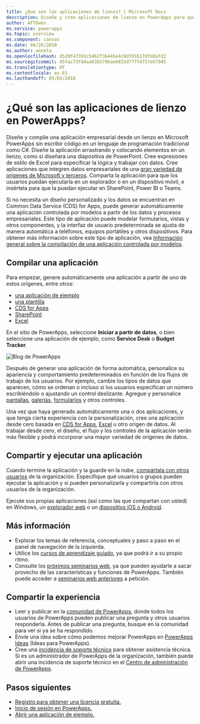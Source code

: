 ```yaml
---
title: ¿Qué son las aplicaciones de lienzo? | Microsoft Docs
description: Diseñe y cree aplicaciones de lienzo en PowerApps para que los usuarios puedan administrar datos de línea de negocio en un explorador o en sus dispositivos móviles.
author: AFTOwen
ms.service: powerapps
ms.topic: overview
ms.component: canvas
ms.date: 04/26/2018
ms.author: anneta
ms.openlocfilehash: d520f47393c5462f36445e4c8df81617dfddafd2
ms.sourcegitcommit: 45fac73f04aa03b5796ae6833d777f4757e67945
ms.translationtype: HT
ms.contentlocale: es-ES
ms.lasthandoff: 05/03/2018
---
```

# <a name="what-are-canvas-apps-in-powerapps"></a>¿Qué son las aplicaciones de lienzo en PowerApps?
Diseñe y compile una aplicación empresarial desde un lienzo en Microsoft PowerApps sin escribir código en un lenguaje de programación tradicional como C#. Diseñe la aplicación arrastrando y colocando elementos en un lienzo, como si diseñara una diapositiva de PowerPoint. Cree expresiones de estilo de Excel para especificar la lógica y trabajar con datos. Cree aplicaciones que integren datos empresariales de una [gran variedad de orígenes de Microsoft y terceros](connections-list.md). Comparta la aplicación para que los usuarios puedan ejecutarla en un explorador o en un dispositivo móvil, e insértela para que la puedan ejecutar en SharePoint, Power BI o Teams.

Si no necesita un diseño personalizado y los datos se encuentran en Common Data Service (CDS) for Apps, puede generar automáticamente una aplicación controlada por modelos a partir de los datos y procesos empresariales. Este tipo de aplicación puede modelar formularios, vistas y otros componentes, y la interfaz de usuario predeterminada se ajusta de manera automática a teléfonos, equipos portátiles y otros dispositivos. Para obtener más información sobre este tipo de aplicación, vea [Información general sobre la compilación de una aplicación controlada por modelos](../model-driven-apps/model-driven-app-overview.md).

## <a name="build-an-app"></a>Compilar una aplicación
Para empezar, genere automáticamente una aplicación a partir de uno de estos orígenes, entre otros:
- [una aplicación de ejemplo](open-and-run-a-sample-app.md)
- [una plantilla](get-started-test-drive.md)
- [CDS for Apps](data-platform-create-app.md)
- [SharePoint](app-from-sharepoint.md)
- [Excel](get-started-create-from-data.md)

En el sitio de PowerApps, seleccione **Iniciar a partir de datos**, o bien seleccione una aplicación de ejemplo, como **Service Desk** o **Budget Tracker**.

![Blog de PowerApps](./media/getting-started/sample-apps.png)

Después de generar una aplicación de forma automática, personalice su apariencia y comportamiento predeterminados en función de los flujos de trabajo de los usuarios. Por ejemplo, cambie los tipos de datos que aparecen, cómo se ordenan o incluso si los usuarios especifican un número escribiéndolo o ajustando un control deslizante. Agregue y personalice [pantallas](add-screen-context-variables.md), [galerías](customize-layout-sharepoint.md), [formularios](customize-forms-sharepoint.md) y otros controles.

Una vez que haya generado automáticamente una o dos aplicaciones, y que tenga cierta experiencia con la personalización, cree una aplicación desde cero basada en [CDS for Apps](data-platform-create-app-scratch.md), [Excel](get-started-create-from-blank.md) u otro origen de datos. Al trabajar desde cero, el diseño, el flujo y los controles de la aplicación serán más flexible y podrá incorporar una mayor variedad de orígenes de datos.

## <a name="share-and-run-an-app"></a>Compartir y ejecutar una aplicación
Cuando termine la aplicación y la guarde en la nube, [compártala con otros usuarios](share-app.md) de la organización. Especifique qué usuarios o grupos pueden ejecutar la aplicación y si pueden personalizarla y compartirla con otros usuarios de la organización.

Ejecute sus propias aplicaciones (así como las que compartan con usted) en Windows, un [explorador web](../../user/run-app-browser.md) o un [dispositivo iOS o Android](../../user/run-app-client.md).

## <a name="learn-more"></a>Más información
* Explorar los temas de referencia, conceptuales y paso a paso en el panel de navegación de la izquierda.
* Utilice los [cursos de aprendizaje guiado](https://docs.microsoft.com/powerapps/guided-learning/), ya que podrá ir a su propio ritmo.
* Consulte los [próximos seminarios web](webinars-listing.md#upcoming-webinars), ya que pueden ayudarle a sacar provecho de las características y funciones de PowerApps. También puede acceder a [seminarios web anteriores](webinars-listing.md#past-webinars) a petición.

## <a name="share-your-experience"></a>Compartir la experiencia
* Leer y publicar en la [comunidad de PowerApps](https://aka.ms/powerapps-community), donde todos los usuarios de PowerApps pueden publicar una pregunta y otros usuarios responderla. Antes de publicar una pregunta, busque en la comunidad para ver si ya se ha respondido.
* Envíe una idea sobre cómo podemos mejorar PowerApps en [PowerApps Ideas](https://powerusers.microsoft.com/t5/PowerApps-Ideas/idb-p/PowerAppsIdeas) (Ideas para PowerApps).
* Cree una [incidencia de soporte técnico](https://powerapps.microsoft.com/support/pro/) para obtener asistencia técnica. Si es un administrador de PowerApps de la organización, también puede abrir una incidencia de soporte técnico en el [Centro de administración de PowerApps](https://portal.office.com/Support/Support.aspx).

## <a name="next-steps"></a>Pasos siguientes
- [Registro para obtener una licencia gratuita.](../signup-for-powerapps.md)
- [Inicio de sesión en PowerApps.](https://web.powerapps.com)
- [Abrir una aplicación de ejemplo.](open-and-run-a-sample-app.md)